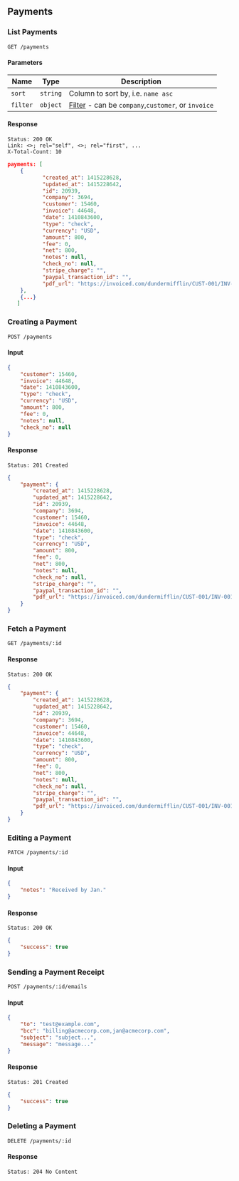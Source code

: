 ## Payments

### List Payments

	GET /payments

#### Parameters

Name | Type | Description
-----|------|-------------
`sort`|`string`|Column to sort by, i.e. `name asc`
`filter`|`object`|[Filter](#filter) - can be `company`,`customer`, or `invoice`

#### Response

```
Status: 200 OK
Link: <>; rel="self", <>; rel="first", ...
X-Total-Count: 10
```

```json
payments: [
	{
           "created_at": 1415228628,
           "updated_at": 1415228642,
           "id": 20939,
           "company": 3694,
           "customer": 15460,
           "invoice": 44648,
           "date": 1410843600,
           "type": "check",
           "currency": "USD",
           "amount": 800,
           "fee": 0,
           "net": 800,
           "notes": null,
           "check_no": null,
           "stripe_charge": "",
           "paypal_transaction_id": "",
		   "pdf_url": "https://invoiced.com/dundermifflin/CUST-001/INV-001/20939/pdf"
	},
    {...}
   ]
```

### Creating a Payment

	POST /payments

#### Input

```json
{
    "customer": 15460,
    "invoice": 44648,
    "date": 1410843600,
    "type": "check",
    "currency": "USD",
    "amount": 800,
    "fee": 0,
    "notes": null,
    "check_no": null
}
```

#### Response

	Status: 201 Created

```json
{
	"payment": {
	    "created_at": 1415228628,
	    "updated_at": 1415228642,
	    "id": 20939,
	    "company": 3694,
	    "customer": 15460,
	    "invoice": 44648,
	    "date": 1410843600,
	    "type": "check",
	    "currency": "USD",
	    "amount": 800,
	    "fee": 0,
	    "net": 800,
	    "notes": null,
	    "check_no": null,
	    "stripe_charge": "",
	    "paypal_transaction_id": "",
	    "pdf_url": "https://invoiced.com/dundermifflin/CUST-001/INV-001/20939/pdf"
	}
}
```

### Fetch a Payment

	GET /payments/:id

#### Response

	Status: 200 OK

```json
{
	"payment": {
	    "created_at": 1415228628,
	    "updated_at": 1415228642,
	    "id": 20939,
	    "company": 3694,
	    "customer": 15460,
	    "invoice": 44648,
	    "date": 1410843600,
	    "type": "check",
	    "currency": "USD",
	    "amount": 800,
	    "fee": 0,
	    "net": 800,
	    "notes": null,
	    "check_no": null,
	    "stripe_charge": "",
	    "paypal_transaction_id": "",
	    "pdf_url": "https://invoiced.com/dundermifflin/CUST-001/INV-001/20939/pdf"
	}
}
```

### Editing a Payment

	PATCH /payments/:id

#### Input

```json
{
	"notes": "Received by Jan."
}
```

#### Response

	Status: 200 OK

```json
{
	"success": true
}
```

### Sending a Payment Receipt

	POST /payments/:id/emails

#### Input

```json
{
	"to": "test@example.com",
	"bcc": "billing@acmecorp.com,jan@acmecorp.com",
	"subject": "subject...",
	"message": "message..."
}
```

#### Response

	Status: 201 Created

```json
{
	"success": true
}
```

### Deleting a Payment

	DELETE /payments/:id

#### Response

	Status: 204 No Content
